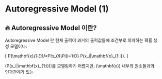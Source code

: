 # Autoregressive Model (1)
## 🔥 Autoregressive Model 이란?
Autoregressive Model 란 현재 출력이 과거의 출력값들에 조건부로 의지하는 확률 생성 모델이다:

\[
P(\mathbf{x}_{1:D})=P(x_0)\Pi_{i=1:D} P(x_i|\mathbf{x}_{1:i}).
\]

\(P(x_i|\mathbf{x}_{1:i})\)를 모델링하기 어렵지만, \(\mathbf{x}\) 내부의 원소들과의 인과관계가 있는
